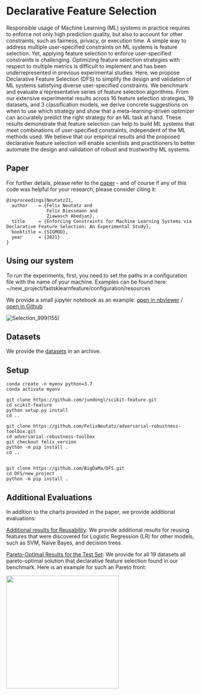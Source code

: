 # Declarative Feature Selection
Responsible usage of Machine Learning (ML) systems in practice requires to enforce not only high prediction quality, but also to account for other constraints, such as fairness, privacy, or execution time. A simple way to address multiple user-specified constraints on ML systems is feature selection. Yet, applying feature selection to enforce user-specified constraints is challenging. Optimizing feature selection strategies with respect to multiple metrics is difficult to implement and has been underrepresented in previous experimental studies. Here, we propose Declarative Feature Selection (DFS) to simplify the design and validation of ML systems satisfying diverse user-specified constraints. We benchmark and evaluate a representative series of feature selection algorithms. From our extensive experimental results across 16 feature selection strategies, 19 datasets, and 3 classification models, we derive concrete suggestions on when to use which strategy and show that a meta-learning-driven optimizer can accurately predict the right strategy for an ML task at hand. These results demonstrate that feature selection can help to build ML systems that meet combinations of user-specified constraints, independent of the ML methods used. We believe that our empirical results and the proposed declarative feature selection will enable scientists and practitioners to better automate the design and validation of robust and trustworthy ML systems.

## Paper
For further details, please refer to the [paper](https://www.researchgate.net/publication/350344954_Enforcing_Constraints_for_Machine_Learning_Systems_via_Declarative_Feature_Selection_An_Experimental_Study) - and of course if any of this code was helpful for your research, please consider citing it:
```
@inproceedings{Neutatz21,
  author    = {Felix Neutatz and
               Felix Biessmann and
               Ziawasch Abedjan},
  title     = {Enforcing Constraints for Machine Learning Systems via Declarative Feature Selection: An Experimental Study},
  booktitle = {SIGMOD},
  year      = {2021}
}
```


## Using our system
To run the experiments, first, you need to set the paths in a configuration file with the name of your machine. Examples can be found here: ~/new_project/fastsklearnfeature/configuration/resources

We provide a small jupyter notebook as an example: [open in nbviewer](https://nbviewer.jupyter.org/github/BigDaMa/DFS/blob/master/new_project/fastsklearnfeature/interactiveAutoML/new_bench/multiobjective/metalearning/openml_data/notebook/Tutorial-Adult.ipynb) / [open in Github](../master/new_project/fastsklearnfeature/interactiveAutoML/new_bench/multiobjective/metalearning/openml_data/notebook/Tutorial-Adult.ipynb)

![Selection_999(155)](https://user-images.githubusercontent.com/5217389/82896838-e965fb00-9f56-11ea-817d-b7f8fd5f1216.png)


## Datasets
We provide the [datasets](https://drive.google.com/file/d/19Qj3T9Yt_hQ4bM0Ac9D2MS7x507sTJRU/view?usp=sharing) in an archive.

## Setup 
```
conda create -n myenv python=3.7
conda activate myenv

git clone https://github.com/jundongl/scikit-feature.git
cd scikit-feature
python setup.py install
cd ..

git clone https://github.com/FelixNeutatz/adversarial-robustness-toolbox.git
cd adversarial-robustness-toolbox
git checkout felix_version
python -m pip install .
cd ..


git clone https://github.com/BigDaMa/DFS.git
cd DFS/new_project
python -m pip install .
```

## Additional Evaluations
In addition to the charts provided in the paper, we provide additional evaluations:

[Additional results for Reusability](../master/additional_charts/transferability): We provide additional results for reusing features that were discovered for Logistic Regression (LR) for other models, such as SVM, Naive Bayes, and decision trees.

[Pareto-Optimal Results for the Test Set](../master/additional_charts/radar_charts_test_scores): We provide for all 19 datasets all pareto-optimal solution that declarative feature selection found in our benchmark.
Here is an example for such an Pareto front:

<img src="https://user-images.githubusercontent.com/5217389/82898629-f0423d00-9f59-11ea-9205-bb45367ac487.png" align="left" width="300" >






